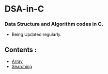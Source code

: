 # DSA-in-C
<h3>Data Structure and Algorithm codes in C.</h3>

* Being Updated regularly.

## Contents :

* [Array](https://github.com/Ankushdas178/DSA-in-C/tree/main/Array)
* [Searching](https://github.com/Ankushdas178/DSA-in-C/tree/main/Searching)

